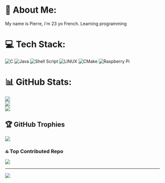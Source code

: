 # 💫 About Me:
My name is Pierre, i'm 23 yo French. Learning programming


# 💻 Tech Stack:
![C](https://img.shields.io/badge/c-%2300599C.svg?style=for-the-badge&logo=c&logoColor=white) ![Java](https://img.shields.io/badge/java-%23ED8B00.svg?style=for-the-badge&logo=java&logoColor=white) ![Shell Script](https://img.shields.io/badge/shell_script-%23121011.svg?style=for-the-badge&logo=gnu-bash&logoColor=white) ![LINUX](https://img.shields.io/badge/Linux-FCC624?style=for-the-badge&logo=linux&logoColor=black) ![CMake](https://img.shields.io/badge/CMake-%23008FBA.svg?style=for-the-badge&logo=cmake&logoColor=white) ![Raspberry Pi](https://img.shields.io/badge/-RaspberryPi-C51A4A?style=for-the-badge&logo=Raspberry-Pi)
# 📊 GitHub Stats:
![](https://github-readme-stats.vercel.app/api?username=plgol-pro&theme=tokyonight&hide_border=false&include_all_commits=true&count_private=true)<br/>
![](https://github-readme-streak-stats.herokuapp.com/?user=plgol-pro&theme=tokyonight&hide_border=false)<br/>
![](https://github-readme-stats.vercel.app/api/top-langs/?username=plgol-pro&theme=tokyonight&hide_border=false&include_all_commits=true&count_private=true&layout=compact)

## 🏆 GitHub Trophies
![](https://github-profile-trophy.vercel.app/?username=plgol-pro&theme=tokyonight&no-frame=false&no-bg=false&margin-w=4)

### 🔝 Top Contributed Repo
![](https://github-contributor-stats.vercel.app/api?username=plgol-pro&limit=5&theme=tokyonight&combine_all_yearly_contributions=true)

---
[![](https://visitcount.itsvg.in/api?id=plgol-pro&icon=0&color=0)](https://visitcount.itsvg.in)

<!-- Proudly created with GPRM ( https://gprm.itsvg.in ) -->
